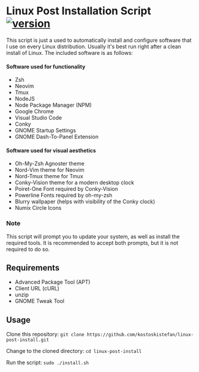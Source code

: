 # Linux Post Installation Script [![version](https://img.shields.io/badge/version-1.0-red.svg)](https://semver.org)

This script is just a used to automatically install and configure software that I use on every Linux distribution. Usually it's best run right after a clean install of Linux. The included software is as follows:

#### Software used for functionality

* Zsh
* Neovim
* Tmux
* NodeJS
* Node Package Manager (NPM)
* Google Chrome
* Visual Studio Code
* Conky
* GNOME Startup Settings
* GNOME Dash-To-Panel Extension

#### Software used for visual aesthetics

* Oh-My-Zsh Agnoster theme
* Nord-Vim theme for Neovim
* Nord-Tmux theme for Tmux
* Conky-Vision theme for a modern desktop clock
* Poiret-One Font required by Conky-Vision
* Powerline Fonts required by oh-my-zsh
* Blurry wallpaper (helps with visibility of the Conky clock)
* Numix Circle Icons

### Note
This script will prompt you to update your system, as well as install the required tools. It is recommended to accept both prompts, but it is not required to do so. 

## Requirements
* Advanced Package Tool (APT)
* Client URL (cURL)
* unzip
* GNOME Tweak Tool

## Usage
Clone this repository: `git clone https://github.com/kostoskistefan/linux-post-install.git`

Change to the cloned directory: `cd linux-post-install`

Run the script: `sudo ./install.sh`
